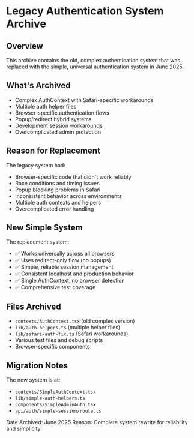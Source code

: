 # Legacy Authentication System Archive

## Overview
This archive contains the old, complex authentication system that was replaced with the simple, universal authentication system in June 2025.

## What's Archived
- Complex AuthContext with Safari-specific workarounds
- Multiple auth helper files
- Browser-specific authentication flows
- Popup/redirect hybrid systems
- Development session workarounds
- Overcomplicated admin protection

## Reason for Replacement
The legacy system had:
- Browser-specific code that didn't work reliably
- Race conditions and timing issues
- Popup blocking problems in Safari
- Inconsistent behavior across environments
- Multiple auth contexts and helpers
- Overcomplicated error handling

## New Simple System
The replacement system:
- ✅ Works universally across all browsers
- ✅ Uses redirect-only flow (no popups)
- ✅ Simple, reliable session management
- ✅ Consistent localhost and production behavior
- ✅ Single AuthContext, no browser detection
- ✅ Comprehensive test coverage

## Files Archived
- `contexts/AuthContext.tsx` (old complex version)
- `lib/auth-helpers.ts` (multiple helper files)
- `lib/safari-auth-fix.ts` (Safari workarounds)
- Various test files and debug scripts
- Browser-specific components

## Migration Notes
The new system is at:
- `contexts/SimpleAuthContext.tsx`
- `lib/simple-auth-helpers.ts` 
- `components/SimpleAdminAuth.tsx`
- `api/auth/simple-session/route.ts`

Date Archived: June 2025
Reason: Complete system rewrite for reliability and simplicity